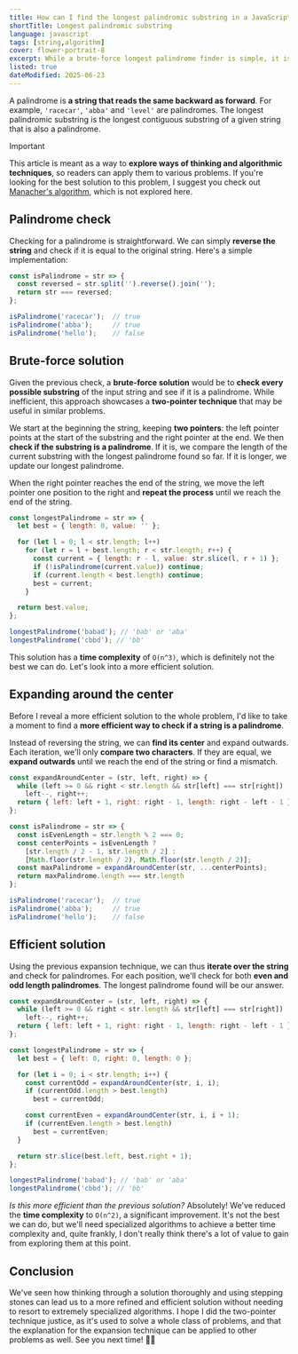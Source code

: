 ```yaml
---
title: How can I find the longest palindromic substring in a JavaScript string?
shortTitle: Longest palindromic substring
language: javascript
tags: [string,algorithm]
cover: flower-portrait-8
excerpt: While a brute-force longest palindrome finder is simple, it is not efficient. Let's explore a more efficient solution.
listed: true
dateModified: 2025-06-23
---
```


A palindrome is **a string that reads the same backward as forward**. For example, `'racecar'`, `'abba'` and `'level'` are palindromes. The longest palindromic substring is the longest contiguous substring of a given string that is also a palindrome.

> [!IMPORTANT]
>
> This article is meant as a way to **explore ways of thinking and algorithmic techniques**, so readers can apply them to various problems. If you're looking for the best solution to this problem, I suggest you check out [Manacher's algorithm](https://en.wikipedia.org/wiki/Longest_palindromic_substring#Manacher's_algorithm), which is not explored here.

## Palindrome check

Checking for a palindrome is straightforward. We can simply **reverse the string** and check if it is equal to the original string. Here's a simple implementation:

```js
const isPalindrome = str => {
  const reversed = str.split('').reverse().join('');
  return str === reversed;
};

isPalindrome('racecar');  // true
isPalindrome('abba');     // true
isPalindrome('hello');    // false
```

## Brute-force solution

Given the previous check, a **brute-force solution** would be to **check every possible substring** of the input string and see if it is a palindrome. While inefficient, this approach showcases a **two-pointer technique** that may be useful in similar problems.

We start at the beginning the string, keeping **two pointers**: the left pointer points at the start of the substring and the right pointer at the end. We then **check if the substring is a palindrome**. If it is, we compare the length of the current substring with the longest palindrome found so far. If it is longer, we update our longest palindrome.

When the right pointer reaches the end of the string, we move the left pointer one position to the right and **repeat the process** until we reach the end of the string.

```js
const longestPalindrome = str => {
  let best = { length: 0, value: '' };

  for (let l = 0; l < str.length; l++)
    for (let r = l + best.length; r < str.length; r++) {
      const current = { length: r - l, value: str.slice(l, r + 1) };
      if (!isPalindrome(current.value)) continue;
      if (current.length < best.length) continue;
      best = current;
    }

  return best.value;
};

longestPalindrome('babad'); // 'bab' or 'aba'
longestPalindrome('cbbd'); // 'bb'
```

This solution has a **time complexity** of `O(n^3)`, which is definitely not the best we can do. Let's look into a more efficient solution.

## Expanding around the center

Before I reveal a more efficient solution to the whole problem, I'd like to take a moment to find a **more efficient way to check if a string is a palindrome**.

Instead of reversing the string, we can **find its center** and expand outwards. Each iteration, we'll only **compare two characters**. If they are equal, we **expand outwards** until we reach the end of the string or find a mismatch.

```js
const expandAroundCenter = (str, left, right) => {
  while (left >= 0 && right < str.length && str[left] === str[right])
    left--, right++;
  return { left: left + 1, right: right - 1, length: right - left - 1 };
};

const isPalindrome = str => {
  const isEvenLength = str.length % 2 === 0;
  const centerPoints = isEvenLength ?
    [str.length / 2 - 1, str.length / 2] :
    [Math.floor(str.length / 2), Math.floor(str.length / 2)];
  const maxPalindrome = expandAroundCenter(str, ...centerPoints);
  return maxPalindrome.length === str.length
};

isPalindrome('racecar');  // true
isPalindrome('abba');     // true
isPalindrome('hello');    // false
```

## Efficient solution

Using the previous expansion technique, we can thus **iterate over the string** and check for palindromes. For each position, we'll check for both **even and odd length palindromes**. The longest palindrome found will be our answer.

```js
const expandAroundCenter = (str, left, right) => {
  while (left >= 0 && right < str.length && str[left] === str[right])
    left--, right++;
  return { left: left + 1, right: right - 1, length: right - left - 1 };
};

const longestPalindrome = str => {
  let best = { left: 0, right: 0, length: 0 };

  for (let i = 0; i < str.length; i++) {
    const currentOdd = expandAroundCenter(str, i, i);
    if (currentOdd.length > best.length)
      best = currentOdd;

    const currentEven = expandAroundCenter(str, i, i + 1);
    if (currentEven.length > best.length)
      best = currentEven;
  }

  return str.slice(best.left, best.right + 1);
};

longestPalindrome('babad'); // 'bab' or 'aba'
longestPalindrome('cbbd'); // 'bb'
```

_Is this more efficient than the previous solution?_ Absolutely! We've reduced the **time complexity** to `O(n^2)`, a significant improvement. It's not the best we can do, but we'll need specialized algorithms to achieve a better time complexity and, quite frankly, I don't really think there's a lot of value to gain from exploring them at this point.

## Conclusion

We've seen how thinking through a solution thoroughly and using stepping stones can lead us to a more refined and efficient solution without needing to resort to extremely specialized algorithms. I hope I did the two-pointer technique justice, as it's used to solve a whole class of problems, and that the explanation for the expansion technique can be applied to other problems as well. See you next time! 🧑‍🚀
